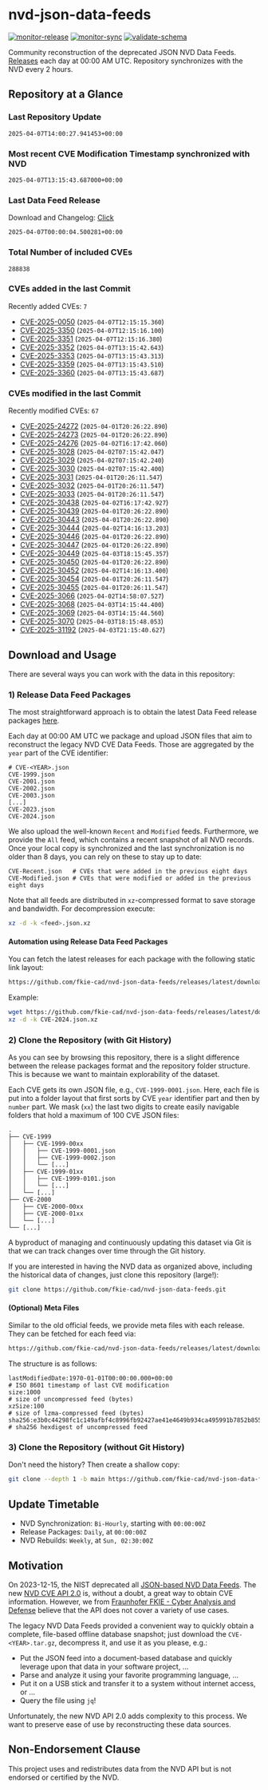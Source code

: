 # nvd-json-data-feeds

[![monitor-release](https://github.com/fkie-cad/nvd-json-data-feeds/actions/workflows/monitor_release.yml/badge.svg)](https://github.com/fkie-cad/nvd-json-data-feeds/actions/workflows/monitor_release.yml)
[![monitor-sync](https://github.com/fkie-cad/nvd-json-data-feeds/actions/workflows/monitor_sync.yml/badge.svg)](https://github.com/fkie-cad/nvd-json-data-feeds/actions/workflows/monitor_sync.yml)
[![validate-schema](https://github.com/fkie-cad/nvd-json-data-feeds/actions/workflows/validate_schema.yml/badge.svg)](https://github.com/fkie-cad/nvd-json-data-feeds/actions/workflows/validate_schema.yml)

Community reconstruction of the deprecated JSON NVD Data Feeds.
[Releases](https://github.com/fkie-cad/nvd-json-data-feeds/releases/latest) each day at 00:00 AM UTC.
Repository synchronizes with the NVD every 2 hours.

## Repository at a Glance

### Last Repository Update

```plain
2025-04-07T14:00:27.941453+00:00
```

### Most recent CVE Modification Timestamp synchronized with NVD

```plain
2025-04-07T13:15:43.687000+00:00
```

### Last Data Feed Release

Download and Changelog: [Click](https://github.com/fkie-cad/nvd-json-data-feeds/releases/latest)

```plain
2025-04-07T00:00:04.500281+00:00
```

### Total Number of included CVEs

```plain
288838
```

### CVEs added in the last Commit

Recently added CVEs: `7`

- [CVE-2025-0050](CVE-2025/CVE-2025-00xx/CVE-2025-0050.json) (`2025-04-07T12:15:15.360`)
- [CVE-2025-3350](CVE-2025/CVE-2025-33xx/CVE-2025-3350.json) (`2025-04-07T12:15:16.100`)
- [CVE-2025-3351](CVE-2025/CVE-2025-33xx/CVE-2025-3351.json) (`2025-04-07T12:15:16.380`)
- [CVE-2025-3352](CVE-2025/CVE-2025-33xx/CVE-2025-3352.json) (`2025-04-07T13:15:42.643`)
- [CVE-2025-3353](CVE-2025/CVE-2025-33xx/CVE-2025-3353.json) (`2025-04-07T13:15:43.313`)
- [CVE-2025-3359](CVE-2025/CVE-2025-33xx/CVE-2025-3359.json) (`2025-04-07T13:15:43.510`)
- [CVE-2025-3360](CVE-2025/CVE-2025-33xx/CVE-2025-3360.json) (`2025-04-07T13:15:43.687`)


### CVEs modified in the last Commit

Recently modified CVEs: `67`

- [CVE-2025-24272](CVE-2025/CVE-2025-242xx/CVE-2025-24272.json) (`2025-04-01T20:26:22.890`)
- [CVE-2025-24273](CVE-2025/CVE-2025-242xx/CVE-2025-24273.json) (`2025-04-01T20:26:22.890`)
- [CVE-2025-24276](CVE-2025/CVE-2025-242xx/CVE-2025-24276.json) (`2025-04-02T16:17:42.060`)
- [CVE-2025-3028](CVE-2025/CVE-2025-30xx/CVE-2025-3028.json) (`2025-04-02T07:15:42.047`)
- [CVE-2025-3029](CVE-2025/CVE-2025-30xx/CVE-2025-3029.json) (`2025-04-02T07:15:42.240`)
- [CVE-2025-3030](CVE-2025/CVE-2025-30xx/CVE-2025-3030.json) (`2025-04-02T07:15:42.400`)
- [CVE-2025-3031](CVE-2025/CVE-2025-30xx/CVE-2025-3031.json) (`2025-04-01T20:26:11.547`)
- [CVE-2025-3032](CVE-2025/CVE-2025-30xx/CVE-2025-3032.json) (`2025-04-01T20:26:11.547`)
- [CVE-2025-3033](CVE-2025/CVE-2025-30xx/CVE-2025-3033.json) (`2025-04-01T20:26:11.547`)
- [CVE-2025-30438](CVE-2025/CVE-2025-304xx/CVE-2025-30438.json) (`2025-04-02T16:17:42.927`)
- [CVE-2025-30439](CVE-2025/CVE-2025-304xx/CVE-2025-30439.json) (`2025-04-01T20:26:22.890`)
- [CVE-2025-30443](CVE-2025/CVE-2025-304xx/CVE-2025-30443.json) (`2025-04-01T20:26:22.890`)
- [CVE-2025-30444](CVE-2025/CVE-2025-304xx/CVE-2025-30444.json) (`2025-04-02T14:16:13.203`)
- [CVE-2025-30446](CVE-2025/CVE-2025-304xx/CVE-2025-30446.json) (`2025-04-01T20:26:22.890`)
- [CVE-2025-30447](CVE-2025/CVE-2025-304xx/CVE-2025-30447.json) (`2025-04-01T20:26:22.890`)
- [CVE-2025-30449](CVE-2025/CVE-2025-304xx/CVE-2025-30449.json) (`2025-04-03T18:15:45.357`)
- [CVE-2025-30450](CVE-2025/CVE-2025-304xx/CVE-2025-30450.json) (`2025-04-01T20:26:22.890`)
- [CVE-2025-30452](CVE-2025/CVE-2025-304xx/CVE-2025-30452.json) (`2025-04-02T14:16:13.400`)
- [CVE-2025-30454](CVE-2025/CVE-2025-304xx/CVE-2025-30454.json) (`2025-04-01T20:26:11.547`)
- [CVE-2025-30455](CVE-2025/CVE-2025-304xx/CVE-2025-30455.json) (`2025-04-01T20:26:11.547`)
- [CVE-2025-3066](CVE-2025/CVE-2025-30xx/CVE-2025-3066.json) (`2025-04-02T14:58:07.527`)
- [CVE-2025-3068](CVE-2025/CVE-2025-30xx/CVE-2025-3068.json) (`2025-04-03T14:15:44.400`)
- [CVE-2025-3069](CVE-2025/CVE-2025-30xx/CVE-2025-3069.json) (`2025-04-03T14:15:44.560`)
- [CVE-2025-3070](CVE-2025/CVE-2025-30xx/CVE-2025-3070.json) (`2025-04-03T18:15:48.053`)
- [CVE-2025-31192](CVE-2025/CVE-2025-311xx/CVE-2025-31192.json) (`2025-04-03T21:15:40.627`)


## Download and Usage

There are several ways you can work with the data in this repository:

### 1) Release Data Feed Packages

The most straightforward approach is to obtain the latest Data Feed release packages [here](https://github.com/fkie-cad/nvd-json-data-feeds/releases/latest).

Each day at 00:00 AM UTC we package and upload JSON files that aim to reconstruct the legacy NVD CVE Data Feeds.
Those are aggregated by the `year` part of the CVE identifier:

```
# CVE-<YEAR>.json
CVE-1999.json
CVE-2001.json
CVE-2002.json
CVE-2003.json
[...]
CVE-2023.json
CVE-2024.json
```

We also upload the well-known `Recent` and `Modified` feeds.
Furthermore, we provide the `All` feed, which contains a recent snapshot of all NVD records.
Once your local copy is synchronized and the last synchronization is no older than 8 days, you can rely on these to stay up to date:

```plain
CVE-Recent.json   # CVEs that were added in the previous eight days
CVE-Modified.json # CVEs that were modified or added in the previous eight days
```

Note that all feeds are distributed in `xz`-compressed format to save storage and bandwidth.
For decompression execute:

```sh
xz -d -k <feed>.json.xz
```

#### Automation using Release Data Feed Packages

You can fetch the latest releases for each package with the following static link layout:

```sh
https://github.com/fkie-cad/nvd-json-data-feeds/releases/latest/download/CVE-<YEAR>.json.xz
```

Example:

```sh
wget https://github.com/fkie-cad/nvd-json-data-feeds/releases/latest/download/CVE-2024.json.xz
xz -d -k CVE-2024.json.xz
```

### 2) Clone the Repository (with Git History)

As you can see by browsing this repository, there is a slight difference between the release packages format and the repository folder structure.
This is because we want to maintain explorability of the dataset.

Each CVE gets its own JSON file, e.g., `CVE-1999-0001.json`.
Here, each file is put into a folder layout that first sorts by CVE `year` identifier part and then by `number` part.
We mask (`xx`) the last two digits to create easily navigable folders that hold a maximum of 100 CVE JSON files:

```plain
.
├── CVE-1999
│   ├── CVE-1999-00xx
│   │   ├── CVE-1999-0001.json
│   │   ├── CVE-1999-0002.json
│   │   └── [...]
│   ├── CVE-1999-01xx
│   │   ├── CVE-1999-0101.json
│   │   └── [...]
│   └── [...]
├── CVE-2000
│   ├── CVE-2000-00xx
│   ├── CVE-2000-01xx
│   └── [...]
└── [...]
```

A byproduct of managing and continuously updating this dataset via Git is that we can track changes over time through the Git history.

If you are interested in having the NVD data as organized above, including the historical data of changes, just clone this repository (large!):

```sh
git clone https://github.com/fkie-cad/nvd-json-data-feeds.git
```

#### (Optional) Meta Files

Similar to the old official feeds, we provide meta files with each release. They can be fetched for each feed via:

```sh
https://github.com/fkie-cad/nvd-json-data-feeds/releases/latest/download/CVE-<YEAR>.meta
```

The structure is as follows:

```plain
lastModifiedDate:1970-01-01T00:00:00.000+00:00                          # ISO 8601 timestamp of last CVE modification
size:1000                                                               # size of uncompressed feed (bytes)
xzSize:100                                                              # size of lzma-compressed feed (bytes)
sha256:e3b0c44298fc1c149afbf4c8996fb92427ae41e4649b934ca495991b7852b855 # sha256 hexdigest of uncompressed feed
```

### 3) Clone the Repository (without Git History)

Don't need the history? Then create a shallow copy:

```sh
git clone --depth 1 -b main https://github.com/fkie-cad/nvd-json-data-feeds.git
```


## Update Timetable

* NVD Synchronization: `Bi-Hourly`, starting with `00:00:00Z`
* Release Packages: `Daily`, at `00:00:00Z`
* NVD Rebuilds: `Weekly`, at `Sun, 02:30:00Z`


## Motivation

On 2023-12-15, the NIST deprecated all [JSON-based NVD Data Feeds](https://nvd.nist.gov/vuln/data-feeds#divRetirementBanner-1).
The new [NVD CVE API 2.0](https://nvd.nist.gov/developers/vulnerabilities) is, without a doubt, a great way to obtain CVE information.
However, we from [Fraunhofer FKIE - Cyber Analysis and Defense](https://www.fkie.fraunhofer.de/en/departments/cad.html) believe that the API does not cover a variety of use cases.

The legacy NVD Data Feeds provided a convenient way to quickly obtain a complete, file-based offline database snapshot; just download the `CVE-<YEAR>.tar.gz`, decompress it, and use it as you please, e.g.:

- Put the JSON feed into a document-based database and quickly leverage upon that data in your software project, ...
- Parse and analyze it using your favorite programming language, ...
- Put it on a USB stick and transfer it to a system without internet access, or ...
- Query the file using `jq`!

Unfortunately, the new NVD API 2.0 adds complexity to this process.
We want to preserve ease of use by reconstructing these data sources.

## Non-Endorsement Clause

This project uses and redistributes data from the NVD API but is not endorsed or certified by the NVD.